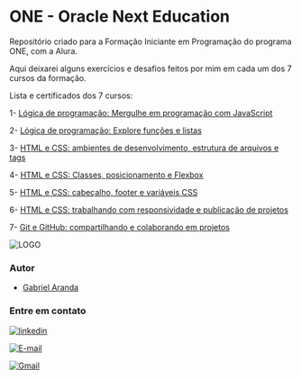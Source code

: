 
# ONE - Oracle Next Education

Repositório criado para a Formação Iniciante em Programação do programa ONE, com a Alura.

Aqui deixarei alguns exercícios e desafios feitos por mim em cada um dos 7 cursos da formação.

Lista e certificados dos 7 cursos:

1- [Lógica de programação: Mergulhe em programação com JavaScript](https://cursos.alura.com.br/certificate/3a3b5d36-ebfd-4c9d-9d4d-76a3bee47ca8)

2- [Lógica de programação: Explore funções e listas](https://cursos.alura.com.br/certificate/61b47da9-7ffc-401d-acde-cc85a90da72c)

3- [HTML e CSS: ambientes de desenvolvimento, estrutura de arquivos e tags](https://cursos.alura.com.br/certificate/1bde850f-f077-4e92-ba5e-a9015faae9d9)

4- [HTML e CSS: Classes, posicionamento e Flexbox](https://cursos.alura.com.br/certificate/a8a98883-89da-444f-9ce2-93c5ff87024f)

5- [HTML e CSS: cabeçalho, footer e variáveis CSS](https://cursos.alura.com.br/certificate/1e158d2b-bd84-48f4-9072-f60773320117)

6- [HTML e CSS: trabalhando com responsividade e publicação de projetos](https://cursos.alura.com.br/certificate/936dcb0e-594b-4ee1-a9dd-61c6f595ff0f)

7- [Git e GitHub: compartilhando e colaborando em projetos](https://cursos.alura.com.br/certificate/4ee36ce1-ed3e-4ca4-8336-0d481bfc2e0d)


![LOGO](https://www.oracle.com/a/ocom/img/rh03-one-br-logo.png)

### Autor

- [Gabriel Aranda](https://www.github.com/Gabriel-Aranda1406)

### Entre em contato

[![linkedin](https://img.shields.io/badge/linkedin-0A66C2?style=for-the-badge&logo=linkedin&logoColor=white)](https://www.linkedin.com/in/gabriel-arandaa)

[![E-mail](https://img.shields.io/badge/-Email-000?style=for-the-badge&logo=microsoft-outlook&logoColor=007BFF)](mailto:gabriel.aranda@hotmail.com)

[![Gmail](https://img.shields.io/badge/Gmail-333333?style=for-the-badge&logo=gmail&logoColor=red)](mailto:biel.aranda234@gmail.com)

